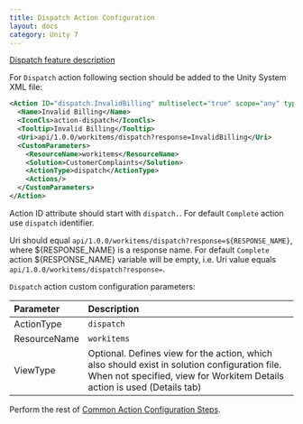 ```yaml
---
title: Dispatch Action Configuration
layout: docs
category: Unity 7
---
```

[Dispatch feature description](../../features/process-management/dispatch.md)

For `Dispatch` action following section should be added to the Unity System XML file:

```xml
<Action ID="dispatch.InvalidBilling" multiselect="true" scope="any" type="toolbar">
  <Name>Invalid Billing</Name>
  <IconCls>action-dispatch</IconCls>
  <Tooltip>Invalid Billing</Tooltip>
  <Uri>api/1.0.0/workitems/dispatch?response=InvalidBilling</Uri>
  <CustomParameters>
    <ResourceName>workitems</ResourceName>
    <Solution>CustomerComplaints</Solution>
    <ActionType>dispatch</ActionType>
    <Actions/>
  </CustomParameters>
</Action>
```

Action ID attribute should start with `dispatch.`. For default `Complete` action use `dispatch` identifier.

Uri should equal `api/1.0.0/workitems/dispatch?response=${RESPONSE_NAME}`, where ${RESPONSE_NAME} 
is a response name. For default `Complete` action ${RESPONSE_NAME} variable will be empty, i.e. Uri value equals 
`api/1.0.0/workitems/dispatch?response=`.

`Dispatch` action custom configuration parameters:

| Parameter       | Description |
|:----------------|:------------|
|ActionType       | `dispatch` |
|ResourceName     | `workitems` |
|ViewType         | Optional. Defines view for the action, which also should exist in solution configuration file. When not specified, view for Workitem Details action is used (Details tab) |

Perform the rest of [Common Action Configuration Steps](../actions.md#common-actions-configuration-steps). 
